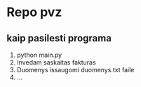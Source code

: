 # Repo pvz
## kaip pasilesti programa
1. python main.py
2. Invedam saskaitas fakturas
3. Duomenys issaugomi duomenys.txt faile
4. ...

